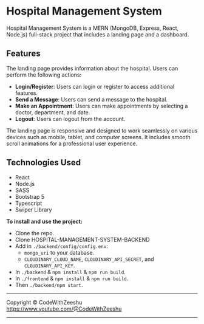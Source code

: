 # Hospital Management System

Hospital Management System is a MERN (MongoDB, Express, React, Node.js) full-stack project that includes a landing page and a dashboard.

## Features

The landing page provides information about the hospital. Users can perform the following actions:

-   **Login/Register**: Users can login or register to access additional features.
-   **Send a Message**: Users can send a message to the hospital.
-   **Make an Appointment**: Users can make appointments by selecting a doctor, department, and date.
-   **Logout**: Users can logout from the account.

The landing page is responsive and designed to work seamlessly on various devices such as mobile, tablet, and computer screens. It includes smooth scroll animations for a professional user experience.

## Technologies Used

-   React
-   Node.js
-   SASS
-   Bootstrap 5
-   Typescript
-   Swiper Library

**To install and use the project:**
-   Clone the repo.
-   Clone HOSPITAL-MANAGEMENT-SYSTEM-BACKEND
-   Add in `./backend/config/config.env`:
    -   `mongo_uri` to your database.
    -   `CLOUDINARY_CLOUD_NAME`, `CLOUDINARY_API_SECRET`, and `CLOUDINARY_API_KEY`.
-   In `./backend` & `npm install` & `npm run build`.
-   In `./frontend` & `npm install` & `npm run build`.
-   Then `./backend/npm start`.

---

Copyright © CodeWithZeeshu
https://www.youtube.com/@CodeWithZeeshu

---